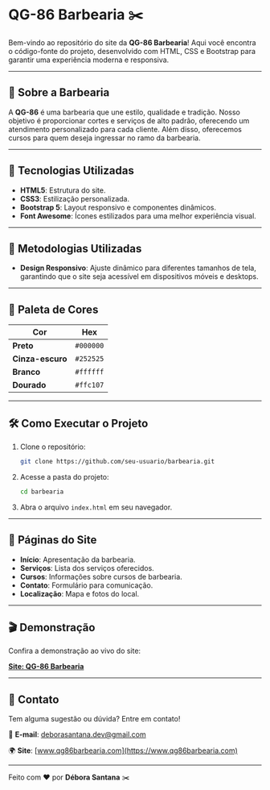# QG-86 Barbearia ✂️

Bem-vindo ao repositório do site da **QG-86 Barbearia**! Aqui você encontra o código-fonte do projeto, desenvolvido com HTML, CSS e Bootstrap para garantir uma experiência moderna e responsiva.

---

## 💪 Sobre a Barbearia

A **QG-86** é uma barbearia que une estilo, qualidade e tradição. Nosso objetivo é proporcionar cortes e serviços de alto padrão, oferecendo um atendimento personalizado para cada cliente. Além disso, oferecemos cursos para quem deseja ingressar no ramo da barbearia.

---

## 🌟 Tecnologias Utilizadas

- **HTML5**: Estrutura do site.
- **CSS3**: Estilização personalizada.
- **Bootstrap 5**: Layout responsivo e componentes dinâmicos.
- **Font Awesome**: Ícones estilizados para uma melhor experiência visual.

---

## 📝 Metodologias Utilizadas

- **Design Responsivo**: Ajuste dinâmico para diferentes tamanhos de tela, garantindo que o site seja acessível em dispositivos móveis e desktops.

---

## 💚 Paleta de Cores

| Cor            | Hex       |
|----------------|-----------|
| **Preto**      | `#000000` |
| **Cinza-escuro**| `#252525` |
| **Branco**     | `#ffffff` |
| **Dourado**    | `#ffc107` |

---

## 🛠️ Como Executar o Projeto

1. Clone o repositório:

    ```bash
    git clone https://github.com/seu-usuario/barbearia.git
    ```

2. Acesse a pasta do projeto:

    ```bash
    cd barbearia
    ```

3. Abra o arquivo `index.html` em seu navegador.

---

## 🏬 Páginas do Site

- **Início**: Apresentação da barbearia.
- **Serviços**: Lista dos serviços oferecidos.
- **Cursos**: Informações sobre cursos de barbearia.
- **Contato**: Formulário para comunicação.
- **Localização**: Mapa e fotos do local.

---

## 🎬 Demonstração

Confira a demonstração ao vivo do site:

[**Site: QG-86 Barbearia**](https://qg-86.vercel.app/)

---

## 💬 Contato

Tem alguma sugestão ou dúvida? Entre em contato!

📧 **E-mail**: [deborasantana.dev@gmail.com](mailto:deborasantana.dev@gmail.com)

🌍 **Site**: [www.qg86barbearia.com](https://www.qg86barbearia.com)

---

Feito com ❤️ por **Débora Santana** ✂️


